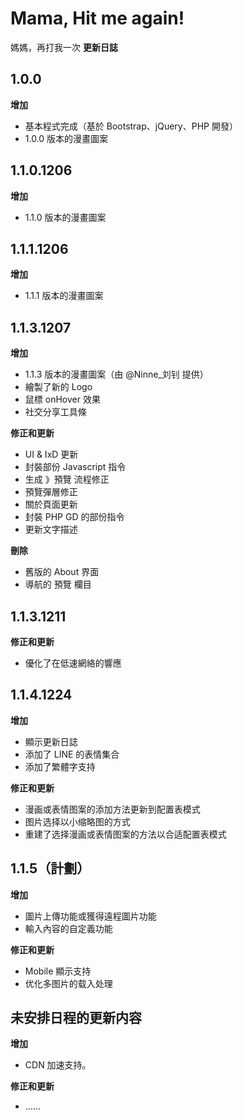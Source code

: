 # Mama, Hit me again!

媽媽，再打我一次 **更新日誌**

## 1.0.0

**增加**

*   基本程式完成（基於 Bootstrap、jQuery、PHP 開發）
*   1.0.0 版本的漫畫圖案

## 1.1.0.1206

**增加**

*   1.1.0 版本的漫畫圖案

## 1.1.1.1206

**增加**

*   1.1.1 版本的漫畫圖案

## 1.1.3.1207

**增加**

*   1.1.3 版本的漫畫圖案（由 @Ninne_刘钊 提供）
*   繪製了新的 Logo
*   鼠標 onHover 效果
*   社交分享工具條

**修正和更新**

*   UI &amp; IxD 更新
*   封裝部份 Javascript 指令
*   生成 》預覽 流程修正
*   預覽彈層修正
*   關於頁面更新
*   封裝 PHP GD 的部份指令
*   更新文字描述

**刪除**

*   舊版的 About 界面
*   導航的 預覽 欄目

## 1.1.3.1211

**修正和更新**

*   優化了在低速網絡的響應

## 1.1.4.1224

**增加**

*   顯示更新日誌
*   添加了 LINE 的表情集合
*   添加了繁體字支持

**修正和更新**

*   漫画或表情图案的添加方法更新到配置表模式
*   图片选择以小缩略图的方式
*   重建了选择漫画或表情图案的方法以合适配置表模式

## 1.1.5（計劃）

**增加**

*   圖片上傳功能或獲得遠程圖片功能
*   輸入內容的自定義功能

**修正和更新**

*   Mobile 顯示支持
*   优化多图片的载入处理

## 未安排日程的更新内容

**增加**

*   CDN 加速支持。

**修正和更新**

*   ……